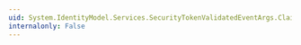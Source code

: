 ```yaml
---
uid: System.IdentityModel.Services.SecurityTokenValidatedEventArgs.ClaimsPrincipal
internalonly: False
---
```

